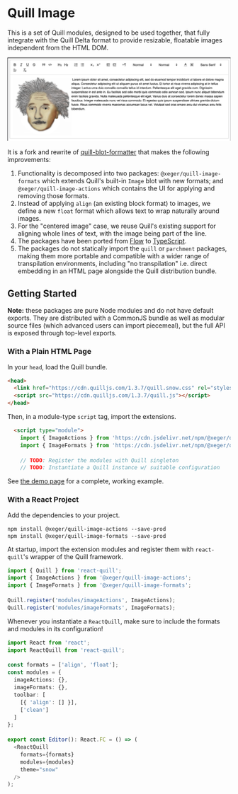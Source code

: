 # Quill Image

This is a set of Quill modules, designed to be used together, that fully integrate with the Quill Delta format to provide resizable, floatable images independent from the HTML DOM.

![Image actions overlay](assets/screenshot.png)

It is a fork and rewrite of [quill-blot-formatter](https://www.npmjs.com/package/quill-blot-formatter) that makes the following improvements:

1. Functionality is decomposed into two packages: `@xeger/quill-image-formats` which extends Quill's built-in `Image` blot with new formats; and `@xeger/quill-image-actions` which contains the UI for applying and removing those formats.
1. Instead of applying `align` (an existing block format) to images, we define a new `float` format which allows text to wrap naturally around images.
1. For the "centered image" case, we reuse Quill's existing support for aligning whole lines of text, with the image being part of the line.
1. The packages have been ported from [Flow](https://flow.org/) to [TypeScript](https://www.typescriptlang.org/).
1. The packages do not statically import the `quill` or `parchment` packages, making them more portable and compatible with a wider range of transpilation environments, including "no transpilation" i.e. direct embedding in an HTML page alongside the Quill distribution bundle.

## Getting Started

**Note:** these packages are pure Node modules and do not have default exports. They are distributed with a CommonJS bundle as well as modular source files (which advanced users can import piecemeal), but the full API is exposed through top-level exports.

### With a Plain HTML Page

In your `head`, load the Quill bundle.

```html
<head>
  <link href="https://cdn.quilljs.com/1.3.7/quill.snow.css" rel="stylesheet">
  <script src="https://cdn.quilljs.com/1.3.7/quill.js"></script>
</head>
```

Then, in a module-type `script` tag, import the extensions.

```html
  <script type="module">
    import { ImageActions } from 'https://cdn.jsdelivr.net/npm/@xeger/quill-image-actions/lib/index.js';
    import { ImageFormats } from 'https://cdn.jsdelivr.net/npm/@xeger/quill-image-formats/lib/index.js';

    // TODO: Register the modules with Quill singleton
    // TODO: Instantiate a Quill instance w/ suitable configuration
```

See [the demo page](assets/demo.html) for a complete, working example.

### With a React Project

Add the dependencies to your project.

```shell
npm install @xeger/quill-image-actions --save-prod
npm install @xeger/quill-image-formats --save-prod
```

At startup, import the extension modules and register them with `react-quill`'s wrapper of the Quill framework.

```typescript
import { Quill } from 'react-quill';
import { ImageActions } from '@xeger/quill-image-actions';
import { ImageFormats } from '@xeger/quill-image-formats';

Quill.register('modules/imageActions', ImageActions);
Quill.register('modules/imageFormats', ImageFormats);
```

Whenever you instantiate a `ReactQuill`, make sure to include the formats and modules in its configuration!

```typescript
import React from 'react';
import ReactQuill from 'react-quill';

const formats = ['align', 'float'];
const modules = {
  imageActions: {},
  imageFormats: {},
  toolbar: [
    [{ 'align': [] }],
    ['clean']
  ]
};

export const Editor(): React.FC = () => (
  <ReactQuill
    formats={formats}
    modules={modules}
    theme="snow"
  />
);
```
